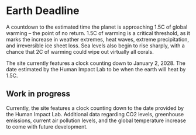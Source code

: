 # Earth Deadline

A countdown to the estimated time the planet is approaching 1.5C of global warming – the point of no return. 1.5C of warming is a critical threshold, as it marks the increase in weather extremes, heat waves, extreme precipitation, and irreversible ice sheet loss. Sea levels also begin to rise sharply, with a chance that 2C of warming could wipe out virtually all corals.

The site currently features a clock counting down to January 2, 2028. The date estimated by the Human Impact Lab to be when the earth will heat by 1.5C.


## Work in progress
Currently, the site features a clock counting down to the date provided by the Human Impact Lab. Additional data regarding CO2 levels, greenhouse emissions, current air pollution levels, and the global temperature increase to come with future development.